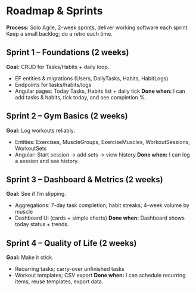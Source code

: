 # Roadmap & Sprints

**Process:** Solo Agile, 2-week sprints, deliver working software each sprint. Keep a small backlog; do a retro each time.

## Sprint 1 – Foundations (2 weeks)
**Goal:** CRUD for Tasks/Habits + daily loop.
- EF entities & migrations (Users, DailyTasks, Habits, HabitLogs)
- Endpoints for tasks/habits/logs
- Angular pages: Today Tasks, Habits list + daily tick
**Done when:** I can add tasks & habits, tick today, and see completion %.

## Sprint 2 – Gym Basics (2 weeks)
**Goal:** Log workouts reliably.
- Entities: Exercises, MuscleGroups, ExerciseMuscles, WorkoutSessions, WorkoutSets
- Angular: Start session → add sets → view history
**Done when:** I can log a session and see history.

## Sprint 3 – Dashboard & Metrics (2 weeks)
**Goal:** See if I’m slipping.
- Aggregations: 7-day task completion; habit streaks; 4-week volume by muscle
- Dashboard UI (cards + simple charts)
**Done when:** Dashboard shows today status + trends.

## Sprint 4 – Quality of Life (2 weeks)
**Goal:** Make it stick.
- Recurring tasks; carry-over unfinished tasks
- Workout templates; CSV export
**Done when:** I can schedule recurring items, reuse templates, export data.
